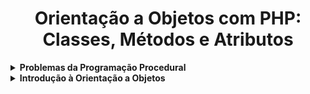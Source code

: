 <h1 align="center">Orientação a Objetos com PHP: Classes, Métodos e Atributos</h1>

<details>
  <summary><strong>Problemas da Programação Procedural</strong></summary>
  <br/>
  <ul>
    <li><a href="https://github.com/lucasrmagalhaes/learning-php/blob/main/php-orientacao-objetos/src/conta.php">Definição explícita de dados</a></li>
  </ul>
</details>

<details>
  <summary><strong>Introdução à Orientação a Objetos</strong></summary>
  <br/>
  <ul>
    <li><a href="#">#</a></li>
  </ul>
  <p align="justify">
    Classe é a forma de bolo. Objeto é o bolo em si. Quando criamos uma variável a partir de uma classe, estamos criando um objeto, e a classe é apenas o tipo deste objeto.
  </p>
  <pre>
  php -a para acessar o terminal interativo do PHP e realizar alguns testes:

  require 'src/Conta.php';
  $primeiraConta = new Conta();
  $primeiraConta->saldo = 200;
  $primeiraConta->cpfTitular = '123.456.789-10';
  $primeiraConta->nomeTitular = 'Vinicius Dias';
  var_dump($primeiraConta); // Verifique que o objeto já possui os dados necessários de uma conta criada
  $segundaConta = new Conta();
  $segundaConta->cpfTitular = '987.654.321-10';
  $segundaConta->nomeTitular = 'Patricia';
  $segundaConta->saldo = 1500;
  var_dump($primeiraConta); // Verifique que o objeto não teve seus valores alterados
  var_dump($segundaConta); // Note que este objeto possui os valores da segunda conta criada
  </pre>
</details>